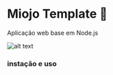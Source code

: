 # Miojo Template :ramen:
Aplicação web base em Node.js


![alt text](https://i.imgur.com/1Ly5HyE.png)


### instação e uso

